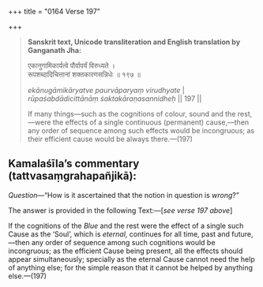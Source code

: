 +++
title = "0164 Verse 197"

+++
> **Sanskrit text, Unicode transliteration and English translation by Ganganath Jha:** 
>
> एकानुगामिकार्यत्वे पौर्वापर्यं विरुध्यते ।  
> रूपशब्दादिचित्तानां शक्तकारणसन्निधेः ॥ १९७ ॥ 
>
> *ekānugāmikāryatve paurvāparyaṃ virudhyate* \|  
> *rūpaśabdādicittānāṃ śaktakāraṇasannidheḥ* \|\| 197 \|\| 
>
> If many things—such as the cognitions of colour, sound and the rest,—were the effects of a single continuous (permanent) cause,—then any order of sequence among such effects would be incongruous; as their efficient cause would be always there.—(197)



## Kamalaśīla’s commentary (tattvasaṃgrahapañjikā):

*Question*—“How is it ascertained that the notion in question is *wrong*?”

The answer is provided in the following Text:—[*see verse 197 above*]

If the cognitions of the *Blue* and the rest were the effect of a single such Cause as the ‘Soul’, which is *eternal*, continues for all time, past and future,—then any order of sequence among such cognitions would be incongruous; as the efficient Cause being present, all the effects should appear simultaneously; specially as the eternal Cause cannot need the help of anything else; for the simple reason that it cannot be helped by anything else.—(197)


